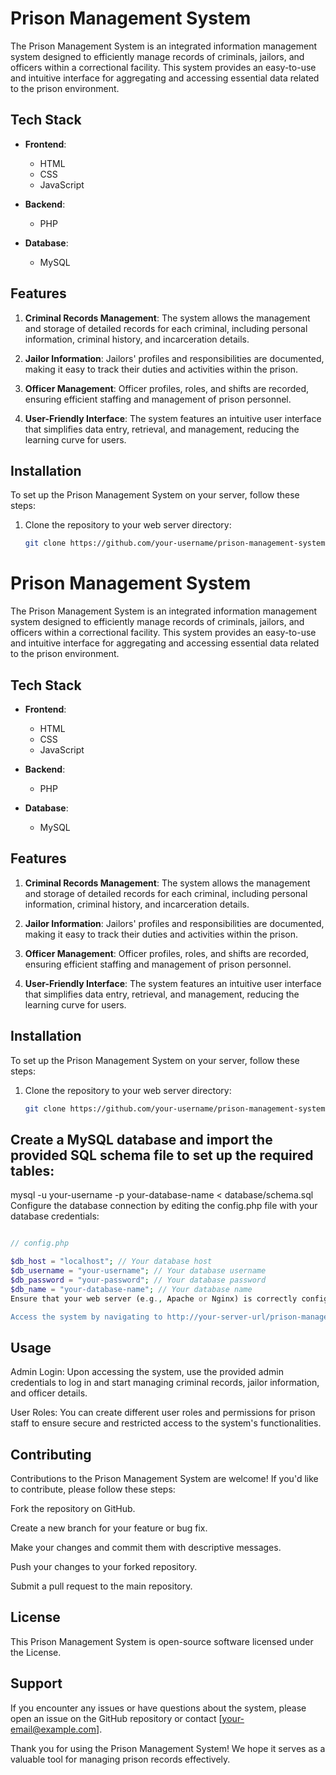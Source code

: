 # Prison Management System

The Prison Management System is an integrated information management system designed to efficiently manage records of criminals, jailors, and officers within a correctional facility. This system provides an easy-to-use and intuitive interface for aggregating and accessing essential data related to the prison environment.

## Tech Stack

- **Frontend**:
  - HTML
  - CSS
  - JavaScript

- **Backend**:
  - PHP

- **Database**:
  - MySQL

## Features

1. **Criminal Records Management**: The system allows the management and storage of detailed records for each criminal, including personal information, criminal history, and incarceration details.

2. **Jailor Information**: Jailors' profiles and responsibilities are documented, making it easy to track their duties and activities within the prison.

3. **Officer Management**: Officer profiles, roles, and shifts are recorded, ensuring efficient staffing and management of prison personnel.

4. **User-Friendly Interface**: The system features an intuitive user interface that simplifies data entry, retrieval, and management, reducing the learning curve for users.

## Installation

To set up the Prison Management System on your server, follow these steps:

1. Clone the repository to your web server directory:

   ```bash
   git clone https://github.com/your-username/prison-management-system.git


# Prison Management System

The Prison Management System is an integrated information management system designed to efficiently manage records of criminals, jailors, and officers within a correctional facility. This system provides an easy-to-use and intuitive interface for aggregating and accessing essential data related to the prison environment.

## Tech Stack

- **Frontend**:
  - HTML
  - CSS
  - JavaScript

- **Backend**:
  - PHP

- **Database**:
  - MySQL

## Features

1. **Criminal Records Management**: The system allows the management and storage of detailed records for each criminal, including personal information, criminal history, and incarceration details.

2. **Jailor Information**: Jailors' profiles and responsibilities are documented, making it easy to track their duties and activities within the prison.

3. **Officer Management**: Officer profiles, roles, and shifts are recorded, ensuring efficient staffing and management of prison personnel.

4. **User-Friendly Interface**: The system features an intuitive user interface that simplifies data entry, retrieval, and management, reducing the learning curve for users.

## Installation

To set up the Prison Management System on your server, follow these steps:

1. Clone the repository to your web server directory:

   ```bash
   git clone https://github.com/your-username/prison-management-system.git


## Create a MySQL database and import the provided SQL schema file to set up the required tables:

mysql -u your-username -p your-database-name < database/schema.sql
Configure the database connection by editing the config.php file with your database credentials:

```php

// config.php

$db_host = "localhost"; // Your database host
$db_username = "your-username"; // Your database username
$db_password = "your-password"; // Your database password
$db_name = "your-database-name"; // Your database name
Ensure that your web server (e.g., Apache or Nginx) is correctly configured to serve PHP files from the project directory."

Access the system by navigating to http://your-server-url/prison-management-system in your web browser.php
```

## Usage
Admin Login: Upon accessing the system, use the provided admin credentials to log in and start managing criminal records, jailor information, and officer details.

User Roles: You can create different user roles and permissions for prison staff to ensure secure and restricted access to the system's functionalities.

## Contributing
Contributions to the Prison Management System are welcome! If you'd like to contribute, please follow these steps:

Fork the repository on GitHub.

Create a new branch for your feature or bug fix.

Make your changes and commit them with descriptive messages.

Push your changes to your forked repository.

Submit a pull request to the main repository.

## License
This Prison Management System is open-source software licensed under the  License.

## Support
If you encounter any issues or have questions about the system, please open an issue on the GitHub repository or contact [your-email@example.com].

Thank you for using the Prison Management System! We hope it serves as a valuable tool for managing prison records effectively.






